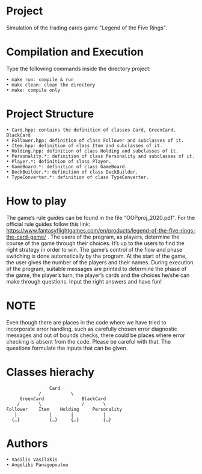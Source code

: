 # Project

Simulation of the trading cards game "Legend of the Five Rings".

# Compilation and Execution

Type the following commands inside the directory project:

    • make run: compile & run
    • make clean: clean the directory
    • make: compile only

# Project Structure

    • Card.hpp: contains the definition of classes Card, GreenCard, BlackCard
    • Follower.hpp: definition of class Follower and subclasses of it.
    • Item.hpp: definition of class Item and subclasses of it.
    • Holding.hpp: definition of class Holding and subclasses of it.
    • Personality.*: definition of class Personality and subclasses of it.
    • Player.*: definition of class Player.
    • GameBoard.*: definition of class GameBoard.
    • DeckBuilder.*: definition of class DeckBuilder.
    • TypeConverter.*: definition of class TypeConverter.

# How to play

The game’s rule guides can be found in the file "OOPproj_2020.pdf". For the official rule guides follow this link:
https://www.fantasyflightgames.com/en/products/legend-of-the-five-rings-the-card-game/ .
The users of the program, as players, determine the course of the game through their choices. It’s up to the users to find the right strategy in order to win. The game’s control of the flow and phase switching is done automatically by the program. At the start of the game, the user gives the number of the players and their names. During execution of the program, suitable messages are printed to determine the phase of the game, the player’s turn, the player’s cards and the choices he/she can make through questions. Input the right answers and have fun!

# NOTE

Even though there are places in the code where we have tried to incorporate error handling, such as carefully chosen error diagnostic messages and out of bounds checks, there could be places where error checking is absent from the code. Please be careful with that. The questions formulate the inputs that can be given.

# Classes hierachy

                    Card
                /       	\
         GreenCard 	    	    BlackCard
        /		\	    	    /		\
    Follower 	Item	Holding 	Personality
       |	    	|		|	    	|
      {…}	    	{…}		{…}	    	{…}

 # Authors

    • Vasilis Vasilakis
    • Angeliki Panagopoulou

